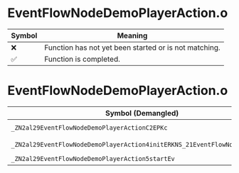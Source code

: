 # EventFlowNodeDemoPlayerAction.o
| Symbol | Meaning 
| ------------- | ------------- 
| :x: | Function has not yet been started or is not matching. 
| :white_check_mark: | Function is completed. 


# EventFlowNodeDemoPlayerAction.o
| Symbol (Demangled) | Symbol (Mangled) | Decompiled? |
| ------------- |  ------------- | ------------- |
| `_ZN2al29EventFlowNodeDemoPlayerActionC2EPKc` | `al::EventFlowNodeDemoPlayerAction::EventFlowNodeDemoPlayerAction(char const*)` | :white_check_mark: |
| `_ZN2al29EventFlowNodeDemoPlayerAction4initERKNS_21EventFlowNodeInitInfoE` | `al::EventFlowNodeDemoPlayerAction::init(al::EventFlowNodeInitInfo const&)` | :white_check_mark: |
| `_ZN2al29EventFlowNodeDemoPlayerAction5startEv` | `al::EventFlowNodeDemoPlayerAction::start(void)` | :white_check_mark: |
